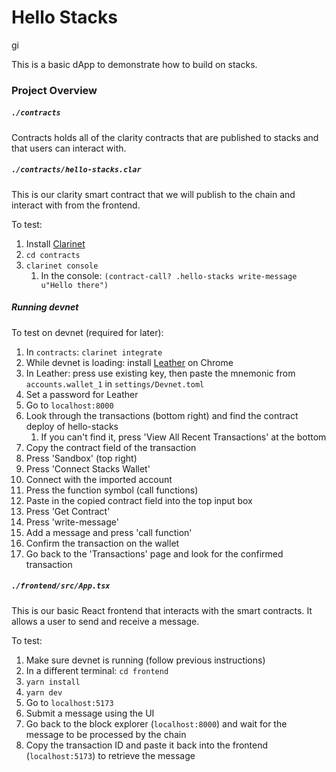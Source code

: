 # Hello Stacks

gi

This is a basic dApp to demonstrate how to build on stacks.

### Project Overview

##### `./contracts`

Contracts holds all of the clarity contracts that are published to stacks and that users can interact with.

##### `./contracts/hello-stacks.clar`

This is our clarity smart contract that we will publish to the chain and interact with from the frontend.

To test:
1. Install [Clarinet](https://github.com/hirosystems/clarinet)
2. `cd contracts`
3. `clarinet console`
    1. In the console: `(contract-call? .hello-stacks write-message u"Hello there")`

##### Running devnet

To test on devnet (required for later):
1. In `contracts`: `clarinet integrate`
2. While devnet is loading: install [Leather](https://chromewebstore.google.com/detail/leather/ldinpeekobnhjjdofggfgjlcehhmanlj) on Chrome
3. In Leather: press use existing key, then paste the mnemonic from `accounts.wallet_1` in `settings/Devnet.toml`
4. Set a password for Leather
5. Go to `localhost:8000`
6. Look through the transactions (bottom right) and find the contract deploy of hello-stacks
    1. If you can't find it, press 'View All Recent Transactions' at the bottom
7. Copy the contract field of the transaction
8. Press 'Sandbox' (top right)
9. Press 'Connect Stacks Wallet'
10. Connect with the imported account
11. Press the function symbol (call functions)
12. Paste in the copied contract field into the top input box
13. Press 'Get Contract'
14. Press 'write-message'
15. Add a message and press 'call function'
16. Confirm the transaction on the wallet
17. Go back to the 'Transactions' page and look for the confirmed transaction

##### `./frontend/src/App.tsx`

This is our basic React frontend that interacts with the smart contracts. It allows a user to send and receive a message.

To test:
1. Make sure devnet is running (follow previous instructions)
2. In a different terminal: `cd frontend`
3. `yarn install`
4. `yarn dev`
5. Go to `localhost:5173`
6. Submit a message using the UI
7. Go back to the block explorer (`localhost:8000`) and wait for the message to be processed by the chain
8. Copy the transaction ID and paste it back into the frontend (`localhost:5173`) to retrieve the message
